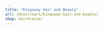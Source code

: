 ```yaml
---
title: "Kingsway Hair and Beauty"
url: /dovercourt/kingsway-hair-and-beauty/
shop: hairdresser
---
```

